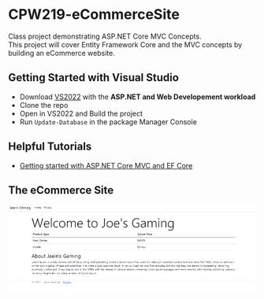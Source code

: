 # CPW219-eCommerceSite
Class project demonstrating ASP.NET Core MVC Concepts.  
This project will cover Entity Framework Core and the MVC concepts by building an eCommerce website.

## Getting Started with Visual Studio
- Download [VS2022](https://visualstudio.microsoft.com/) with the **ASP.NET and Web Developement workload**
- Clone the repo
- Open in VS2022 and Build the project
- Run ```Update-Database``` in the package Manager Console

## Helpful Tutorials
- [Getting started with ASP.NET Core MVC and EF Core](https://docs.microsoft.com/en-us/aspnet/core/data/ef-mvc/intro?view=aspnetcore-6.0)

## The eCommerce Site
![eCommerce Homepage](docs/캡처.PNG)
